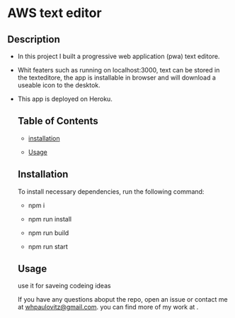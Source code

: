 # AWS text editor
    
    
## Description
* In this project I built a progressive web application (pwa) text editore. 
* Whit featers  such as  running on localhost:3000, text can be stored in     the texteditore, the app is installable in browser and will download a useable icon to the desktok. 
* This app is deployed on Heroku.
     
    
    ## Table of Contents
    * [installation](#installation)
    
    * [Usage](#usage)     
    
    ## Installation
    
    To install necessary dependencies, run the following command:
    
    * npm i

    * npm run install

    * npm run build

    * npm run start
    
    ## Usage
    use it for saveing codeing ideas

    If you have any questions aboput the repo, open an issue or contact me at whpaulovitz@gmail.com. you can find more of my work at [](https://github.com//).